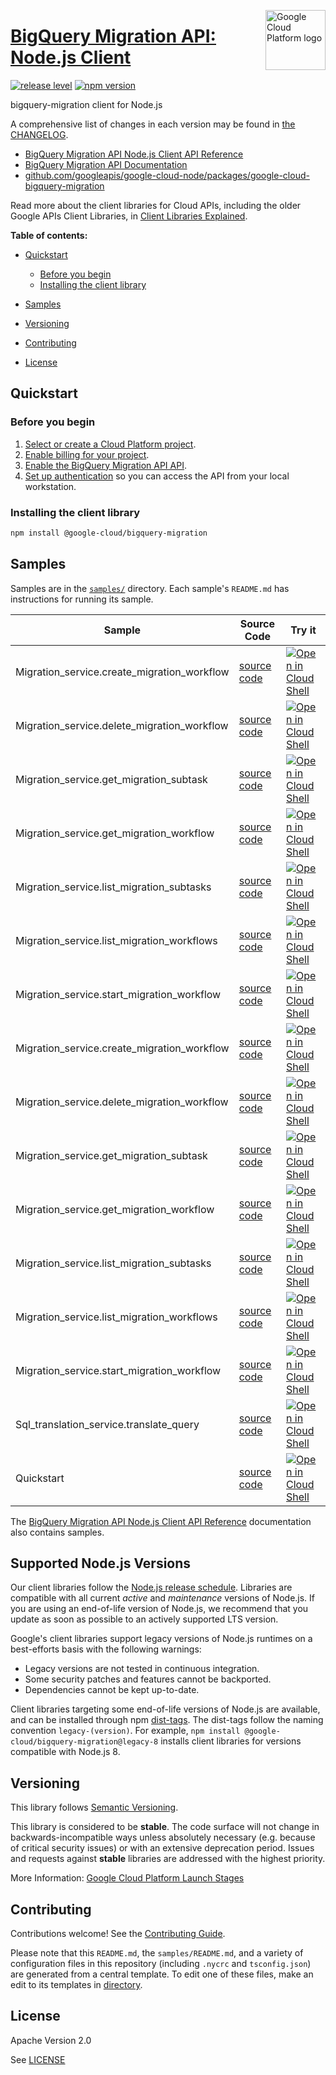 [//]: # "This README.md file is auto-generated, all changes to this file will be lost."
[//]: # "To regenerate it, use `python -m synthtool`."
<img src="https://avatars2.githubusercontent.com/u/2810941?v=3&s=96" alt="Google Cloud Platform logo" title="Google Cloud Platform" align="right" height="96" width="96"/>

# [BigQuery Migration API: Node.js Client](https://github.com/googleapis/google-cloud-node/tree/main/packages/google-cloud-bigquery-migration)

[![release level](https://img.shields.io/badge/release%20level-stable-brightgreen.svg?style=flat)](https://cloud.google.com/terms/launch-stages)
[![npm version](https://img.shields.io/npm/v/@google-cloud/bigquery-migration.svg)](https://www.npmjs.org/package/@google-cloud/bigquery-migration)




bigquery-migration client for Node.js


A comprehensive list of changes in each version may be found in
[the CHANGELOG](https://github.com/googleapis/google-cloud-node/tree/main/packages/google-cloud-bigquery-migration/CHANGELOG.md).

* [BigQuery Migration API Node.js Client API Reference][client-docs]
* [BigQuery Migration API Documentation][product-docs]
* [github.com/googleapis/google-cloud-node/packages/google-cloud-bigquery-migration](https://github.com/googleapis/google-cloud-node/tree/main/packages/google-cloud-bigquery-migration)

Read more about the client libraries for Cloud APIs, including the older
Google APIs Client Libraries, in [Client Libraries Explained][explained].

[explained]: https://cloud.google.com/apis/docs/client-libraries-explained

**Table of contents:**


* [Quickstart](#quickstart)
  * [Before you begin](#before-you-begin)
  * [Installing the client library](#installing-the-client-library)

* [Samples](#samples)
* [Versioning](#versioning)
* [Contributing](#contributing)
* [License](#license)

## Quickstart

### Before you begin

1.  [Select or create a Cloud Platform project][projects].
1.  [Enable billing for your project][billing].
1.  [Enable the BigQuery Migration API API][enable_api].
1.  [Set up authentication][auth] so you can access the
    API from your local workstation.

### Installing the client library

```bash
npm install @google-cloud/bigquery-migration
```




## Samples

Samples are in the [`samples/`](https://github.com/googleapis/google-cloud-node/tree/main/packages/google-cloud-bigquery-migration/samples) directory. Each sample's `README.md` has instructions for running its sample.

| Sample                      | Source Code                       | Try it |
| --------------------------- | --------------------------------- | ------ |
| Migration_service.create_migration_workflow | [source code](https://github.com/googleapis/google-cloud-node/blob/main/packages/google-cloud-bigquery-migration/samples/generated/v2/migration_service.create_migration_workflow.js) | [![Open in Cloud Shell][shell_img]](https://console.cloud.google.com/cloudshell/open?git_repo=https://github.com/googleapis/google-cloud-node&page=editor&open_in_editor=packages/google-cloud-bigquery-migration/samples/generated/v2/migration_service.create_migration_workflow.js,packages/google-cloud-bigquery-migration/samples/README.md) |
| Migration_service.delete_migration_workflow | [source code](https://github.com/googleapis/google-cloud-node/blob/main/packages/google-cloud-bigquery-migration/samples/generated/v2/migration_service.delete_migration_workflow.js) | [![Open in Cloud Shell][shell_img]](https://console.cloud.google.com/cloudshell/open?git_repo=https://github.com/googleapis/google-cloud-node&page=editor&open_in_editor=packages/google-cloud-bigquery-migration/samples/generated/v2/migration_service.delete_migration_workflow.js,packages/google-cloud-bigquery-migration/samples/README.md) |
| Migration_service.get_migration_subtask | [source code](https://github.com/googleapis/google-cloud-node/blob/main/packages/google-cloud-bigquery-migration/samples/generated/v2/migration_service.get_migration_subtask.js) | [![Open in Cloud Shell][shell_img]](https://console.cloud.google.com/cloudshell/open?git_repo=https://github.com/googleapis/google-cloud-node&page=editor&open_in_editor=packages/google-cloud-bigquery-migration/samples/generated/v2/migration_service.get_migration_subtask.js,packages/google-cloud-bigquery-migration/samples/README.md) |
| Migration_service.get_migration_workflow | [source code](https://github.com/googleapis/google-cloud-node/blob/main/packages/google-cloud-bigquery-migration/samples/generated/v2/migration_service.get_migration_workflow.js) | [![Open in Cloud Shell][shell_img]](https://console.cloud.google.com/cloudshell/open?git_repo=https://github.com/googleapis/google-cloud-node&page=editor&open_in_editor=packages/google-cloud-bigquery-migration/samples/generated/v2/migration_service.get_migration_workflow.js,packages/google-cloud-bigquery-migration/samples/README.md) |
| Migration_service.list_migration_subtasks | [source code](https://github.com/googleapis/google-cloud-node/blob/main/packages/google-cloud-bigquery-migration/samples/generated/v2/migration_service.list_migration_subtasks.js) | [![Open in Cloud Shell][shell_img]](https://console.cloud.google.com/cloudshell/open?git_repo=https://github.com/googleapis/google-cloud-node&page=editor&open_in_editor=packages/google-cloud-bigquery-migration/samples/generated/v2/migration_service.list_migration_subtasks.js,packages/google-cloud-bigquery-migration/samples/README.md) |
| Migration_service.list_migration_workflows | [source code](https://github.com/googleapis/google-cloud-node/blob/main/packages/google-cloud-bigquery-migration/samples/generated/v2/migration_service.list_migration_workflows.js) | [![Open in Cloud Shell][shell_img]](https://console.cloud.google.com/cloudshell/open?git_repo=https://github.com/googleapis/google-cloud-node&page=editor&open_in_editor=packages/google-cloud-bigquery-migration/samples/generated/v2/migration_service.list_migration_workflows.js,packages/google-cloud-bigquery-migration/samples/README.md) |
| Migration_service.start_migration_workflow | [source code](https://github.com/googleapis/google-cloud-node/blob/main/packages/google-cloud-bigquery-migration/samples/generated/v2/migration_service.start_migration_workflow.js) | [![Open in Cloud Shell][shell_img]](https://console.cloud.google.com/cloudshell/open?git_repo=https://github.com/googleapis/google-cloud-node&page=editor&open_in_editor=packages/google-cloud-bigquery-migration/samples/generated/v2/migration_service.start_migration_workflow.js,packages/google-cloud-bigquery-migration/samples/README.md) |
| Migration_service.create_migration_workflow | [source code](https://github.com/googleapis/google-cloud-node/blob/main/packages/google-cloud-bigquery-migration/samples/generated/v2alpha/migration_service.create_migration_workflow.js) | [![Open in Cloud Shell][shell_img]](https://console.cloud.google.com/cloudshell/open?git_repo=https://github.com/googleapis/google-cloud-node&page=editor&open_in_editor=packages/google-cloud-bigquery-migration/samples/generated/v2alpha/migration_service.create_migration_workflow.js,packages/google-cloud-bigquery-migration/samples/README.md) |
| Migration_service.delete_migration_workflow | [source code](https://github.com/googleapis/google-cloud-node/blob/main/packages/google-cloud-bigquery-migration/samples/generated/v2alpha/migration_service.delete_migration_workflow.js) | [![Open in Cloud Shell][shell_img]](https://console.cloud.google.com/cloudshell/open?git_repo=https://github.com/googleapis/google-cloud-node&page=editor&open_in_editor=packages/google-cloud-bigquery-migration/samples/generated/v2alpha/migration_service.delete_migration_workflow.js,packages/google-cloud-bigquery-migration/samples/README.md) |
| Migration_service.get_migration_subtask | [source code](https://github.com/googleapis/google-cloud-node/blob/main/packages/google-cloud-bigquery-migration/samples/generated/v2alpha/migration_service.get_migration_subtask.js) | [![Open in Cloud Shell][shell_img]](https://console.cloud.google.com/cloudshell/open?git_repo=https://github.com/googleapis/google-cloud-node&page=editor&open_in_editor=packages/google-cloud-bigquery-migration/samples/generated/v2alpha/migration_service.get_migration_subtask.js,packages/google-cloud-bigquery-migration/samples/README.md) |
| Migration_service.get_migration_workflow | [source code](https://github.com/googleapis/google-cloud-node/blob/main/packages/google-cloud-bigquery-migration/samples/generated/v2alpha/migration_service.get_migration_workflow.js) | [![Open in Cloud Shell][shell_img]](https://console.cloud.google.com/cloudshell/open?git_repo=https://github.com/googleapis/google-cloud-node&page=editor&open_in_editor=packages/google-cloud-bigquery-migration/samples/generated/v2alpha/migration_service.get_migration_workflow.js,packages/google-cloud-bigquery-migration/samples/README.md) |
| Migration_service.list_migration_subtasks | [source code](https://github.com/googleapis/google-cloud-node/blob/main/packages/google-cloud-bigquery-migration/samples/generated/v2alpha/migration_service.list_migration_subtasks.js) | [![Open in Cloud Shell][shell_img]](https://console.cloud.google.com/cloudshell/open?git_repo=https://github.com/googleapis/google-cloud-node&page=editor&open_in_editor=packages/google-cloud-bigquery-migration/samples/generated/v2alpha/migration_service.list_migration_subtasks.js,packages/google-cloud-bigquery-migration/samples/README.md) |
| Migration_service.list_migration_workflows | [source code](https://github.com/googleapis/google-cloud-node/blob/main/packages/google-cloud-bigquery-migration/samples/generated/v2alpha/migration_service.list_migration_workflows.js) | [![Open in Cloud Shell][shell_img]](https://console.cloud.google.com/cloudshell/open?git_repo=https://github.com/googleapis/google-cloud-node&page=editor&open_in_editor=packages/google-cloud-bigquery-migration/samples/generated/v2alpha/migration_service.list_migration_workflows.js,packages/google-cloud-bigquery-migration/samples/README.md) |
| Migration_service.start_migration_workflow | [source code](https://github.com/googleapis/google-cloud-node/blob/main/packages/google-cloud-bigquery-migration/samples/generated/v2alpha/migration_service.start_migration_workflow.js) | [![Open in Cloud Shell][shell_img]](https://console.cloud.google.com/cloudshell/open?git_repo=https://github.com/googleapis/google-cloud-node&page=editor&open_in_editor=packages/google-cloud-bigquery-migration/samples/generated/v2alpha/migration_service.start_migration_workflow.js,packages/google-cloud-bigquery-migration/samples/README.md) |
| Sql_translation_service.translate_query | [source code](https://github.com/googleapis/google-cloud-node/blob/main/packages/google-cloud-bigquery-migration/samples/generated/v2alpha/sql_translation_service.translate_query.js) | [![Open in Cloud Shell][shell_img]](https://console.cloud.google.com/cloudshell/open?git_repo=https://github.com/googleapis/google-cloud-node&page=editor&open_in_editor=packages/google-cloud-bigquery-migration/samples/generated/v2alpha/sql_translation_service.translate_query.js,packages/google-cloud-bigquery-migration/samples/README.md) |
| Quickstart | [source code](https://github.com/googleapis/google-cloud-node/blob/main/packages/google-cloud-bigquery-migration/samples/quickstart.js) | [![Open in Cloud Shell][shell_img]](https://console.cloud.google.com/cloudshell/open?git_repo=https://github.com/googleapis/google-cloud-node&page=editor&open_in_editor=packages/google-cloud-bigquery-migration/samples/quickstart.js,packages/google-cloud-bigquery-migration/samples/README.md) |



The [BigQuery Migration API Node.js Client API Reference][client-docs] documentation
also contains samples.

## Supported Node.js Versions

Our client libraries follow the [Node.js release schedule](https://github.com/nodejs/release#release-schedule).
Libraries are compatible with all current _active_ and _maintenance_ versions of
Node.js.
If you are using an end-of-life version of Node.js, we recommend that you update
as soon as possible to an actively supported LTS version.

Google's client libraries support legacy versions of Node.js runtimes on a
best-efforts basis with the following warnings:

* Legacy versions are not tested in continuous integration.
* Some security patches and features cannot be backported.
* Dependencies cannot be kept up-to-date.

Client libraries targeting some end-of-life versions of Node.js are available, and
can be installed through npm [dist-tags](https://docs.npmjs.com/cli/dist-tag).
The dist-tags follow the naming convention `legacy-(version)`.
For example, `npm install @google-cloud/bigquery-migration@legacy-8` installs client libraries
for versions compatible with Node.js 8.

## Versioning

This library follows [Semantic Versioning](http://semver.org/).



This library is considered to be **stable**. The code surface will not change in backwards-incompatible ways
unless absolutely necessary (e.g. because of critical security issues) or with
an extensive deprecation period. Issues and requests against **stable** libraries
are addressed with the highest priority.






More Information: [Google Cloud Platform Launch Stages][launch_stages]

[launch_stages]: https://cloud.google.com/terms/launch-stages

## Contributing

Contributions welcome! See the [Contributing Guide](https://github.com/googleapis/google-cloud-node/blob/main/CONTRIBUTING.md).

Please note that this `README.md`, the `samples/README.md`,
and a variety of configuration files in this repository (including `.nycrc` and `tsconfig.json`)
are generated from a central template. To edit one of these files, make an edit
to its templates in
[directory](https://github.com/googleapis/synthtool).

## License

Apache Version 2.0

See [LICENSE](https://github.com/googleapis/google-cloud-node/blob/main/LICENSE)

[client-docs]: https://cloud.google.com/nodejs/docs/reference/bigquery-migration/latest
[product-docs]: https://cloud.google.com/bigquery/docs/migration-intro
[shell_img]: https://gstatic.com/cloudssh/images/open-btn.png
[projects]: https://console.cloud.google.com/project
[billing]: https://support.google.com/cloud/answer/6293499#enable-billing
[enable_api]: https://console.cloud.google.com/flows/enableapi?apiid=bigquerymigration.googleapis.com
[auth]: https://cloud.google.com/docs/authentication/external/set-up-adc-local


[//]: # "partials.introduction"